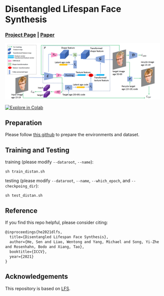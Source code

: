 # Disentangled Lifespan Face Synthesis
### [Project Page](https://senhe.github.io/projects/iccv_2021_lifespan_face/) | [Paper](https://senhe.github.io/projects/iccv_2021_lifespan_face/)

<div align="center">
<img src=./fig/archi.png width="1200">
</div>

[![Explore in Colab](https://colab.research.google.com/assets/colab-badge.svg)](https://colab.research.google.com/drive/1fgVAoxCSaqPkj0rUK4RmBh7GTQRqLNpE#scrollTo=-PJ9_OpUU-Fv&forceEdit=true&sandboxMode=true)<br>

## Preparation

Please follow [this github](https://github.com/royorel/Lifespan_Age_Transformation_Synthesis) to prepare the environments and dataset.

## Training and Testing
training (please modify `--dataroot`, `--name`):
```
sh train_distan.sh
```
testing (please modify `--dataroot`, `--name`, `--which_epoch`, and `--checkpoing_dir`):
```
sh test_distan.sh
```

## Reference

If you find this repo helpful, please consider citing:

```
@inproceedings{he2021dlfs,
  title={Disentangled Lifespan Face Synthesis},
  author={He, Sen and Liao, Wentong and Yang, Michael and Song, Yi-Zhe and Rosenhahn, Bodo and Xiang, Tao},
  booktitle={ICCV},
  year={2021}
}
```

## Acknowledgements

This repository is based on [LFS](https://github.com/royorel/Lifespan_Age_Transformation_Synthesis).
